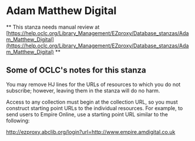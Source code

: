 # Adam Matthew Digital
** This stanza needs manual review at [https://help.oclc.org/Library_Management/EZproxy/Database_stanzas/Adam_Matthew_Digital](https://help.oclc.org/Library_Management/EZproxy/Database_stanzas/Adam_Matthew_Digital) **

## Some of OCLC's notes for this stanza

You may remove HJ lines for the URLs of resources to which you do not subscribe; however, leaving them in the stanza will do no harm.

Access to any collection must begin at the collection URL, so you must construct starting point URLs to the individual resources. For example, to send users to Empire Online, use a starting point URL similar to the following:

http://ezproxy.abclib.org/login?url=http://www.empire.amdigital.co.uk 

&nbsp;
